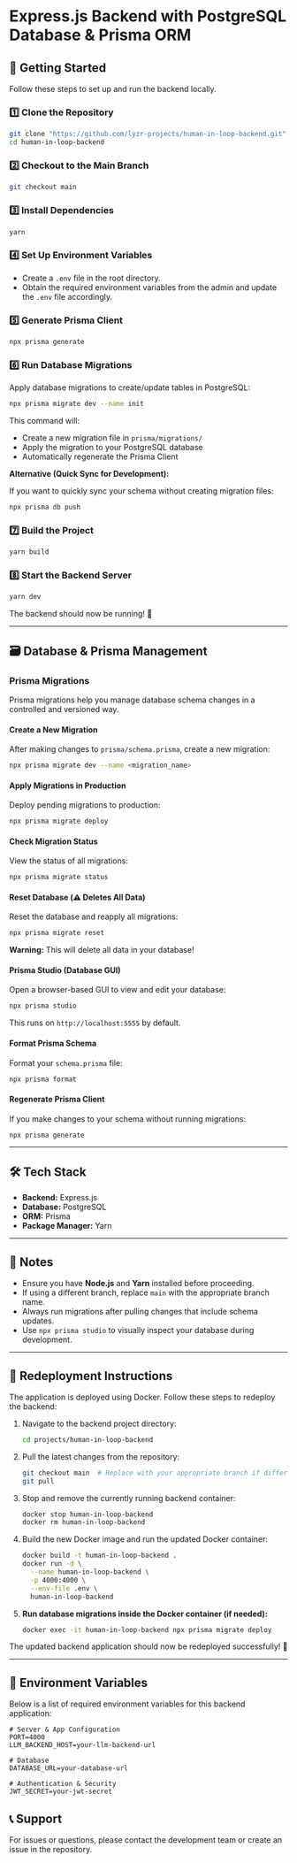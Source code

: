 # Express.js Backend with PostgreSQL Database & Prisma ORM

## 🚀 Getting Started

Follow these steps to set up and run the backend locally.

### 1️⃣ Clone the Repository

```sh
git clone "https://github.com/lyzr-projects/human-in-loop-backend.git"
cd human-in-loop-backend
```

### 2️⃣ Checkout to the Main Branch

```sh
git checkout main
```

### 3️⃣ Install Dependencies

```sh
yarn
```

### 4️⃣ Set Up Environment Variables

- Create a `.env` file in the root directory.
- Obtain the required environment variables from the admin and update the `.env` file accordingly.

### 5️⃣ Generate Prisma Client

```sh
npx prisma generate
```

### 6️⃣ Run Database Migrations

Apply database migrations to create/update tables in PostgreSQL:

```sh
npx prisma migrate dev --name init
```

This command will:

- Create a new migration file in `prisma/migrations/`
- Apply the migration to your PostgreSQL database
- Automatically regenerate the Prisma Client

**Alternative (Quick Sync for Development):**

If you want to quickly sync your schema without creating migration files:

```sh
npx prisma db push
```

### 7️⃣ Build the Project

```sh
yarn build
```

### 8️⃣ Start the Backend Server

```sh
yarn dev
```

The backend should now be running! 🚀

---

## 🗃️ Database & Prisma Management

### Prisma Migrations

Prisma migrations help you manage database schema changes in a controlled and versioned way.

#### Create a New Migration

After making changes to `prisma/schema.prisma`, create a new migration:

```sh
npx prisma migrate dev --name <migration_name>
```

#### Apply Migrations in Production

Deploy pending migrations to production:

```sh
npx prisma migrate deploy
```

#### Check Migration Status

View the status of all migrations:

```sh
npx prisma migrate status
```

#### Reset Database (⚠️ Deletes All Data)

Reset the database and reapply all migrations:

```sh
npx prisma migrate reset
```

**Warning:** This will delete all data in your database!

#### Prisma Studio (Database GUI)

Open a browser-based GUI to view and edit your database:

```sh
npx prisma studio
```

This runs on `http://localhost:5555` by default.

#### Format Prisma Schema

Format your `schema.prisma` file:

```sh
npx prisma format
```

#### Regenerate Prisma Client

If you make changes to your schema without running migrations:

```sh
npx prisma generate
```

---

## 🛠️ Tech Stack

- **Backend:** Express.js
- **Database:** PostgreSQL
- **ORM:** Prisma
- **Package Manager:** Yarn

---

## 📌 Notes

- Ensure you have **Node.js** and **Yarn** installed before proceeding.
- If using a different branch, replace `main` with the appropriate branch name.
- Always run migrations after pulling changes that include schema updates.
- Use `npx prisma studio` to visually inspect your database during development.

---

## 🚨 Redeployment Instructions

The application is deployed using Docker. Follow these steps to redeploy the backend:

1. Navigate to the backend project directory:

   ```sh
   cd projects/human-in-loop-backend
   ```

2. Pull the latest changes from the repository:

   ```sh
   git checkout main  # Replace with your appropriate branch if different
   git pull
   ```

3. Stop and remove the currently running backend container:

   ```sh
   docker stop human-in-loop-backend
   docker rm human-in-loop-backend
   ```

4. Build the new Docker image and run the updated Docker container:

   ```sh
   docker build -t human-in-loop-backend .
   docker run -d \
     --name human-in-loop-backend \
     -p 4000:4000 \
     --env-file .env \
     human-in-loop-backend
   ```

5. **Run database migrations inside the Docker container (if needed):**

   ```sh
   docker exec -it human-in-loop-backend npx prisma migrate deploy
   ```

The updated backend application should now be redeployed successfully! 🎉

---

## 📂 Environment Variables

Below is a list of required environment variables for this backend application:

```env
# Server & App Configuration
PORT=4000
LLM_BACKEND_HOST=your-llm-backend-url

# Database
DATABASE_URL=your-database-url

# Authentication & Security
JWT_SECRET=your-jwt-secret
```

## 📞 Support

For issues or questions, please contact the development team or create an issue in the repository.
